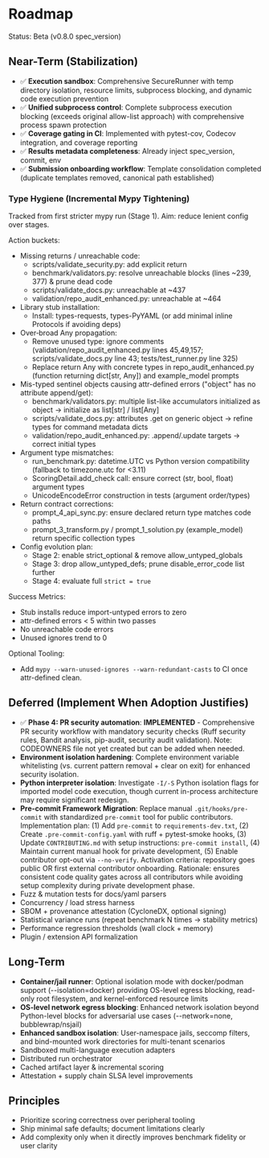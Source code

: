 # Roadmap

Status: Beta (v0.8.0 spec_version)

## Near-Term (Stabilization)

- ✅ **Execution sandbox**: Comprehensive SecureRunner with temp directory isolation, resource limits, subprocess blocking, and dynamic code execution prevention
- ✅ **Unified subprocess control**: Complete subprocess execution blocking (exceeds original allow-list approach) with comprehensive process spawn protection
- ✅ **Coverage gating in CI**: Implemented with pytest-cov, Codecov integration, and coverage reporting
- ✅ **Results metadata completeness**: Already inject spec_version, commit, env
- ✅ **Submission onboarding workflow**: Template consolidation completed (duplicate templates removed, canonical path established)

### Type Hygiene (Incremental Mypy Tightening)

Tracked from first stricter mypy run (Stage 1). Aim: reduce lenient config over stages.

Action buckets:

- Missing returns / unreachable code:
  - scripts/validate_security.py: add explicit return
  - benchmark/validators.py: resolve unreachable blocks (lines ~239, 377) & prune dead code
  - scripts/validate_docs.py: unreachable at ~437
  - validation/repo_audit_enhanced.py: unreachable at ~464
- Library stub installation:
  - Install: types-requests, types-PyYAML (or add minimal inline Protocols if avoiding deps)
- Over‑broad Any propagation:
  - Remove unused type: ignore comments (validation/repo_audit_enhanced.py lines 45,49,157; scripts/validate_docs.py line 43; tests/test_runner.py line 325)
  - Replace return Any with concrete types in repo_audit_enhanced.py (function returning dict[str, Any]) and example_model prompts
- Mis-typed sentinel objects causing attr-defined errors ("object" has no attribute append/get):
  - benchmark/validators.py: multiple list-like accumulators initialized as object -> initialize as list[str] / list[Any]
  - scripts/validate_docs.py: attributes .get on generic object -> refine types for command metadata dicts
  - validation/repo_audit_enhanced.py: .append/.update targets -> correct initial types
- Argument type mismatches:
  - run_benchmark.py: datetime.UTC vs Python version compatibility (fallback to timezone.utc for <3.11)
  - ScoringDetail.add_check call: ensure correct (str, bool, float) argument types
  - UnicodeEncodeError construction in tests (argument order/types)
- Return contract corrections:
  - prompt_4_api_sync.py: ensure declared return type matches code paths
  - prompt_3_transform.py / prompt_1_solution.py (example_model) return specific collection types
- Config evolution plan:
  - Stage 2: enable strict_optional & remove allow_untyped_globals
  - Stage 3: drop allow_untyped_defs; prune disable_error_code list further
  - Stage 4: evaluate full `strict = true`

Success Metrics:

- Stub installs reduce import-untyped errors to zero
- attr-defined errors < 5 within two passes
- No unreachable code errors
- Unused ignores trend to 0

Optional Tooling:

- Add `mypy --warn-unused-ignores --warn-redundant-casts` to CI once attr-defined clean.

## Deferred (Implement When Adoption Justifies)

- ✅ **Phase 4: PR security automation**: **IMPLEMENTED** - Comprehensive PR security workflow with mandatory security checks (Ruff security rules, Bandit analysis, pip-audit, security audit validation). Note: CODEOWNERS file not yet created but can be added when needed.
- **Environment isolation hardening**: Complete environment variable whitelisting (vs. current pattern removal + clear on exit) for enhanced security isolation.
- **Python interpreter isolation**: Investigate `-I/-S` Python isolation flags for imported model code execution, though current in-process architecture may require significant redesign.
- **Pre-commit Framework Migration**: Replace manual `.git/hooks/pre-commit` with standardized `pre-commit` tool for public contributors. Implementation plan: (1) Add `pre-commit` to `requirements-dev.txt`, (2) Create `.pre-commit-config.yaml` with ruff + pytest-smoke hooks, (3) Update `CONTRIBUTING.md` with setup instructions: `pre-commit install`, (4) Maintain current manual hook for private development, (5) Enable contributor opt-out via `--no-verify`. Activation criteria: repository goes public OR first external contributor onboarding. Rationale: ensures consistent code quality gates across all contributors while avoiding setup complexity during private development phase.
- Fuzz & mutation tests for docs/yaml parsers
- Concurrency / load stress harness
- SBOM + provenance attestation (CycloneDX, optional signing)
- Statistical variance runs (repeat benchmark N times -> stability metrics)
- Performance regression thresholds (wall clock + memory)
- Plugin / extension API formalization

## Long-Term

- **Container/jail runner**: Optional isolation mode with docker/podman support (--isolation=docker) providing OS-level egress blocking, read-only root filesystem, and kernel-enforced resource limits
- **OS-level network egress blocking**: Enhanced network isolation beyond Python-level blocks for adversarial use cases (--network=none, bubblewrap/nsjail)
- **Enhanced sandbox isolation**: User-namespace jails, seccomp filters, and bind-mounted work directories for multi-tenant scenarios
- Sandboxed multi-language execution adapters
- Distributed run orchestrator
- Cached artifact layer & incremental scoring
- Attestation + supply chain SLSA level improvements

## Principles

- Prioritize scoring correctness over peripheral tooling
- Ship minimal safe defaults; document limitations clearly
- Add complexity only when it directly improves benchmark fidelity or user clarity
